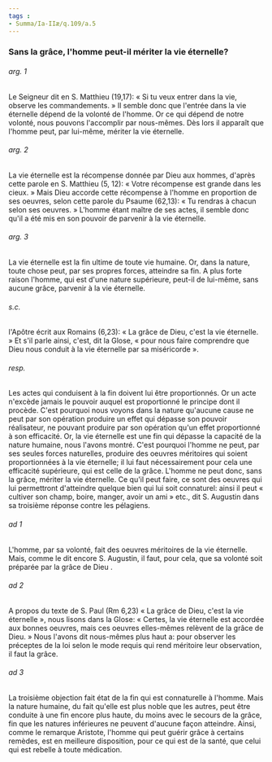 ```yaml
---
tags : 
- Summa/Ia-IIæ/q.109/a.5
---
```


### Sans la grâce, l'homme peut-il mériter la vie éternelle?

###### arg. 1
Le Seigneur dit en S. Matthieu (19,17): « Si tu veux entrer dans la vie, observe les commandements. » Il semble donc que l'entrée dans la vie éternelle dépend de la volonté de l'homme. Or ce qui dépend de notre volonté, nous pouvons l'accomplir par nous-mêmes. Dès lors il apparaît que l'homme peut, par lui-même, mériter la vie éternelle. 

###### arg. 2
La vie éternelle est la récompense donnée par Dieu aux hommes, d'après cette parole en S. Matthieu (5, 12): « Votre récompense est grande dans les cieux. » Mais Dieu accorde cette récompense à l'homme en proportion de ses oeuvres, selon cette parole du Psaume (62,13): « Tu rendras à chacun selon ses oeuvres. » L'homme étant maître de ses actes, il semble donc qu'il a été mis en son pouvoir de parvenir à la vie éternelle. 

###### arg. 3
La vie éternelle est la fin ultime de toute vie humaine. Or, dans la nature, toute chose peut, par ses propres forces, atteindre sa fin. A plus forte raison l'homme, qui est d'une nature supérieure, peut-il de lui-même, sans aucune grâce, parvenir à la vie éternelle. 

###### s.c.
l'Apôtre écrit aux Romains (6,23): « La grâce de Dieu, c'est la vie éternelle. » Et s'il parle ainsi, c'est, dit la Glose, « pour nous faire comprendre que Dieu nous conduit à la vie éternelle par sa miséricorde ». 

###### resp.
Les actes qui conduisent à la fin doivent lui être proportionnés. Or un acte n'excède jamais le pouvoir auquel est proportionné le principe dont il procède. C'est pourquoi nous voyons dans la nature qu'aucune cause ne peut par son opération produire un effet qui dépasse son pouvoir réalisateur, ne pouvant produire par son opération qu'un effet proportionné à son efficacité. Or, la vie éternelle est une fin qui dépasse la capacité de la nature humaine, nous l'avons montré. C'est pourquoi l'homme ne peut, par ses seules forces naturelles, produire des oeuvres méritoires qui soient proportionnées à la vie éternelle; il lui faut nécessairement pour cela une efficacité supérieure, qui est celle de la grâce. L'homme ne peut donc, sans la grâce, mériter la vie éternelle. Ce qu'il peut faire, ce sont des oeuvres qui lui permettront d'atteindre quelque bien qui lui soit connaturel: ainsi il peut « cultiver son champ, boire, manger, avoir un ami » etc., dit S. Augustin dans sa troisième réponse contre les pélagiens. 

###### ad 1
L'homme, par sa volonté, fait des oeuvres méritoires de la vie éternelle. Mais, comme le dit encore S. Augustin, il faut, pour cela, que sa volonté soit préparée par la grâce de Dieu . 

###### ad 2
A propos du texte de S. Paul (Rm 6,23) « La grâce de Dieu, c'est la vie éternelle », nous lisons dans la Glose: « Certes, la vie éternelle est accordée aux bonnes oeuvres, mais ces oeuvres elles-mêmes relèvent de la grâce de Dieu. » Nous l'avons dit nous-mêmes plus haut a: pour observer les préceptes de la loi selon le mode requis qui rend méritoire leur observation, il faut la grâce. 

###### ad 3
La troisième objection fait état de la fin qui est connaturelle à l'homme. Mais la nature humaine, du fait qu'elle est plus noble que les autres, peut être conduite à une fin encore plus haute, du moins avec le secours de la grâce, fin que les natures inférieures ne peuvent d'aucune façon atteindre. Ainsi, comme le remarque Aristote, l'homme qui peut guérir grâce à certains remèdes, est en meilleure disposition, pour ce qui est de la santé, que celui qui est rebelle à toute médication. 

